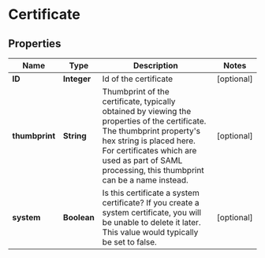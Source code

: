 

# Certificate



## Properties

| Name | Type | Description | Notes |
|------------ | ------------- | ------------- | -------------|
|**ID** | **Integer** | Id of the certificate |  [optional] |
|**thumbprint** | **String** | Thumbprint of the certificate, typically obtained by viewing the properties of the certificate.  The thumbprint property&#39;s hex string is placed here.             For certificates which are used as part of SAML processing, this thumbprint can be a name instead. |  [optional] |
|**system** | **Boolean** | Is this certificate a system certificate?  If you create a system certificate, you will be unable to delete it later.  This value would typically be set to false. |  [optional] |



